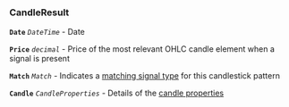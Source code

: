 ### CandleResult

**`Date`** _`DateTime`_ - Date

**`Price`** _`decimal`_ - Price of the most relevant OHLC candle element when a signal is present

**`Match`** _`Match`_ - Indicates a [matching signal type](pages/guide.md#match) for this candlestick pattern

**`Candle`** _`CandleProperties`_ - Details of the [candle properties](pages/guide.md#candle)
